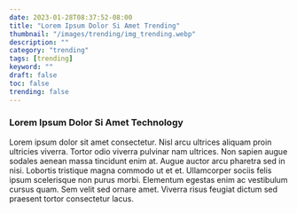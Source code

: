 ```yaml
---
date: 2023-01-28T08:37:52-08:00
title: "Lorem Ipsum Dolor Si Amet Trending"
thumbnail: "/images/trending/img_trending.webp"
description: ""
category: "trending"
tags: [trending]
keyword: ""
draft: false
toc: false
trending: false
---
```



### Lorem Ipsum Dolor Si Amet Technology

Lorem ipsum dolor sit amet consectetur. Nisl arcu ultrices aliquam proin ultricies viverra. Tortor odio viverra pulvinar nam ultrices. Non sapien augue sodales aenean massa tincidunt enim at. Augue auctor arcu pharetra sed in nisi. Lobortis tristique magna commodo ut et et. Ullamcorper sociis felis ipsum scelerisque non purus morbi. Elementum egestas enim ac vestibulum cursus quam. Sem velit sed ornare amet. Viverra risus feugiat dictum sed praesent tortor consectetur lacus.